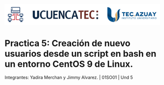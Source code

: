 ![capture_4](https://github.com/jimalvarezm/Practica5_01SO01/blob/main/university_graphic_brand/logo2.png?raw=true)

# Practica 5: Creación de nuevo usuarios desde un script en bash en un entorno CentOS 9 de Linux.
Integrantes: Yadira Merchan y Jimmy Alvarez. | 01SO01 | Und 5 
